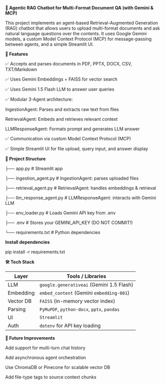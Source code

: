 **💬 Agentic RAG Chatbot for Multi-Format Document QA (with Gemini & MCP)**

This project implements an agent-based Retrieval-Augmented Generation (RAG) chatbot that allows users to upload multi-format documents and ask natural language questions over the contents. It uses Google Gemini models, a custom Model Context Protocol (MCP) for message-passing between agents, and a simple Streamlit UI.

**📌 Features**

✅ Accepts and parses documents in PDF, PPTX, DOCX, CSV, TXT/Markdown

✅ Uses Gemini Embeddings + FAISS for vector search

✅ Uses Gemini 1.5 Flash LLM to answer user queries

✅ Modular 3-Agent architecture:

IngestionAgent: Parses and extracts raw text from files

RetrievalAgent: Embeds and retrieves relevant context

LLMResponseAgent: Formats prompt and generates LLM answer

✅ Communication via custom Model Context Protocol (MCP)

✅ Simple Streamlit UI for file upload, query input, and answer display

**📁 Project Structure**

├── app.py                    # Streamlit app

├── ingestion_agent.py        # IngestionAgent: parses uploaded files

├── retrieval_agent.py        # RetrievalAgent: handles embeddings & retrieval

├── llm_response_agent.py     # LLMResponseAgent: interacts with Gemini LLM

├── env_loader.py             # Loads Gemini API key from .env

├── .env                      # Stores your GEMINI_API_KEY (DO NOT COMMIT!)

└── requirements.txt          # Python dependencies

**Install dependencies**

pip install -r requirements.txt

**🛠 Tech Stack**

| Layer     | Tools / Libraries                          |
| --------- | ------------------------------------------ |
| LLM       | `google.generativeai` (Gemini 1.5 Flash)   |
| Embedding | `embed_content` (Gemini `embedding-001`)   |
| Vector DB | `FAISS` (in-memory vector index)           |
| Parsing   | `PyMuPDF`, `python-docx`, `pptx`, `pandas` |
| UI        | `Streamlit`                                |
| Auth      | `dotenv` for API key loading               |

**🌱 Future Improvements**

Add support for multi-turn chat history

Add asynchronous agent orchestration

Use ChromaDB or Pinecone for scalable vector DB

Add file-type tags to source context chunks


